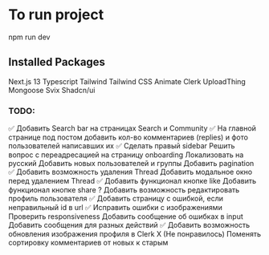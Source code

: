 # To run project

npm run dev

## Installed Packages

Next.js 13
Typescript
Tailwind
Tailwind CSS Animate
Clerk
UploadThing
Mongoose
Svix
Shadcn/ui

### TODO:

<!-- Видео 5:45:00 https://www.youtube.com/watch?v=O5cmLDVTgAs -->

✅ Добавить Search bar на страницах Search и Community
✅ На главной странице под постом добавить кол-во комментариев (replies) и фото пользователей написавших их
✅ Сделать правый sidebar
Решить вопрос с переадресацией на страницу onboarding
Локализовать на русский
Добавить новых пользователей и группы
Добавить pagination
✅ Добавить возможность удаления Thread
Добавить модальное окно перед удалением Thread
✅ Добавить функционал кнопке like
Добавить функционал кнопке share
? Добавить возможность редактировать профиль пользователя
✅ Добавить страницу с ошибкой, если неправильный id в url
✅ Исправить ошибки с изображениями
Проверить responsiveness
Добавить сообщение об ошибках в input
Добавить сообщения для разных действий
✅ Добавить возможность обновления изображения профиля в Clerk
Х (Не понравилось) Поменять сортировку комментариев от новых к старым
